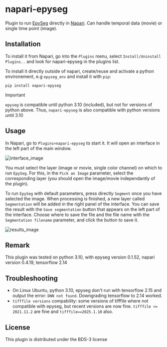 # napari-epyseg

Plugin to run [EpySeg](https://github.com/baigouy/EPySeg) directly in [Napari](https://napari.org/stable/).
Can handle temporal data (movie) or single time point (image).

## Installation

To install it from Napari, go into the `Plugins` menu, select `Install/Uninstall Plugins..` and look for napari-epyseg in the plugins list.

To install it directly outside of napari, create/reuse and activate a python environement, e.g `epyseg_env` and install it with `pip`:
```
pip install napari-epyseg
```

> [!IMPORTANT]
> `epyseg` is compatible until python 3.10 (included), but not for versions of python above. Thus, `napari-epyseg` is also compatible with python versions until 3.10

## Usage

In Napari, go to `Plugins>napari-epyseg` to start it.
It will open an interface in the left part of the main window.

![interface_image](./imgs/napepy-interface.png)

You must select the layer (image or movie, single color channel) on which to run `EpySeg`.
For this, in the `Pick an Image` parameter, select the corresponding layer (you should open the image/movie independantly of the plugin).

To run `EpySeg` with default parameters, press directly `Segment` once you have selected the image.
When processing is finished, a new layer called `Segmentation` will be added in the right panel of the interface.
You can save the result with the `Save segmentation` button that appears on the left part of the interface. 
Choose where to save the file and the file name with the `Segmentation filename` parameter, and click the button to save it.

![results_image](./imgs/result.png)

## Remark

This plugin was tested on python 3.10, with epyseg version 0.1.52, napari version 0.4.19, tensorflow 2.14

## Troubleshooting

* On Linux Ubuntu, python 3.10, epyseg don't run with tensorflow 2.15 and output the error: `DNN not found`. Downgrading tensorflow to 2.14 worked.
* `tifffile versions` compability: some versions of tifffile where not compatible with epyseg, but recent versions are now fine. `tifffile <= 2021.11.2` are fine and `tifffile==2025.1.10` also.

## License

This plugin is distributed under the BDS-3 license
